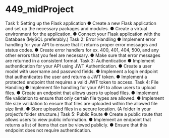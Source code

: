 # 449_midProject

Task 1: Setting up the Flask application
● Create a new Flask application and set up the necessary packages and modules.
● Create a virtual environment for the application.
● Connect your Flask application with the Database (MySQL preferably.)
Task 2: Error Handling
● Implement error handling for your API to ensure that it returns proper error
messages and status codes.
● Create error handlers for ex. 400, 401, 404, 500, and any other errors that you feel
are necessary.
● Make sure that error messages are returned in a consistent format.
Task 3: Authentication
● Implement authentication for your API using JWT Authentication.
● Create a user model with username and password fields.
● Implement a login endpoint that authenticates the user and returns a JWT token.
● Implement a protected endpoint that requires a valid JWT token to access.
Task 4: File Handling
● Implement file handling for your API to allow users to upload files.
● Create an endpoint that allows users to upload files.
● Implement file validation to ensure that only certain file types are allowed.
● Implement file size validation to ensure that files are uploaded within the allowed
file size limit.
● Store uploaded files in a secure location. (A folder in your project’s folder
structure.)
Task 5: Public Route
● Create a public route that allows users to view public information.
● Implement an endpoint that returns a list of items that can be viewed publicly.
● Ensure that this endpoint does not require authentication.
